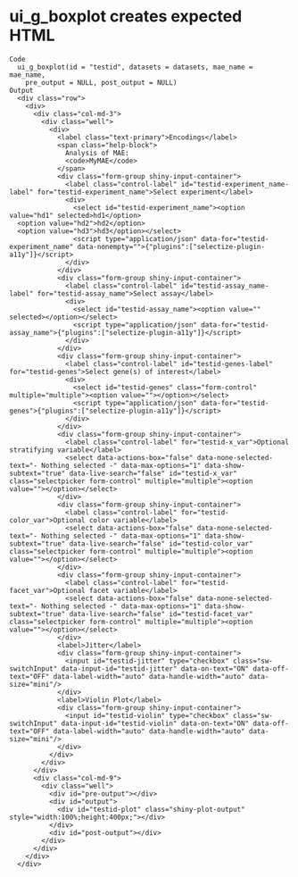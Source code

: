 # ui_g_boxplot creates expected HTML

    Code
      ui_g_boxplot(id = "testid", datasets = datasets, mae_name = mae_name,
        pre_output = NULL, post_output = NULL)
    Output
      <div class="row">
        <div>
          <div class="col-md-3">
            <div class="well">
              <div>
                <label class="text-primary">Encodings</label>
                <span class="help-block">
                  Analysis of MAE:
                  <code>MyMAE</code>
                </span>
                <div class="form-group shiny-input-container">
                  <label class="control-label" id="testid-experiment_name-label" for="testid-experiment_name">Select experiment</label>
                  <div>
                    <select id="testid-experiment_name"><option value="hd1" selected>hd1</option>
      <option value="hd2">hd2</option>
      <option value="hd3">hd3</option></select>
                    <script type="application/json" data-for="testid-experiment_name" data-nonempty="">{"plugins":["selectize-plugin-a11y"]}</script>
                  </div>
                </div>
                <div class="form-group shiny-input-container">
                  <label class="control-label" id="testid-assay_name-label" for="testid-assay_name">Select assay</label>
                  <div>
                    <select id="testid-assay_name"><option value="" selected></option></select>
                    <script type="application/json" data-for="testid-assay_name">{"plugins":["selectize-plugin-a11y"]}</script>
                  </div>
                </div>
                <div class="form-group shiny-input-container">
                  <label class="control-label" id="testid-genes-label" for="testid-genes">Select gene(s) of interest</label>
                  <div>
                    <select id="testid-genes" class="form-control" multiple="multiple"><option value=""></option></select>
                    <script type="application/json" data-for="testid-genes">{"plugins":["selectize-plugin-a11y"]}</script>
                  </div>
                </div>
                <div class="form-group shiny-input-container">
                  <label class="control-label" for="testid-x_var">Optional stratifying variable</label>
                  <select data-actions-box="false" data-none-selected-text="- Nothing selected -" data-max-options="1" data-show-subtext="true" data-live-search="false" id="testid-x_var" class="selectpicker form-control" multiple="multiple"><option value=""></option></select>
                </div>
                <div class="form-group shiny-input-container">
                  <label class="control-label" for="testid-color_var">Optional color variable</label>
                  <select data-actions-box="false" data-none-selected-text="- Nothing selected -" data-max-options="1" data-show-subtext="true" data-live-search="false" id="testid-color_var" class="selectpicker form-control" multiple="multiple"><option value=""></option></select>
                </div>
                <div class="form-group shiny-input-container">
                  <label class="control-label" for="testid-facet_var">Optional facet variable</label>
                  <select data-actions-box="false" data-none-selected-text="- Nothing selected -" data-max-options="1" data-show-subtext="true" data-live-search="false" id="testid-facet_var" class="selectpicker form-control" multiple="multiple"><option value=""></option></select>
                </div>
                <label>Jitter</label>
                <div class="form-group shiny-input-container">
                  <input id="testid-jitter" type="checkbox" class="sw-switchInput" data-input-id="testid-jitter" data-on-text="ON" data-off-text="OFF" data-label-width="auto" data-handle-width="auto" data-size="mini"/>
                </div>
                <label>Violin Plot</label>
                <div class="form-group shiny-input-container">
                  <input id="testid-violin" type="checkbox" class="sw-switchInput" data-input-id="testid-violin" data-on-text="ON" data-off-text="OFF" data-label-width="auto" data-handle-width="auto" data-size="mini"/>
                </div>
              </div>
            </div>
          </div>
          <div class="col-md-9">
            <div class="well">
              <div id="pre-output"></div>
              <div id="output">
                <div id="testid-plot" class="shiny-plot-output" style="width:100%;height:400px;"></div>
              </div>
              <div id="post-output"></div>
            </div>
          </div>
        </div>
      </div>

